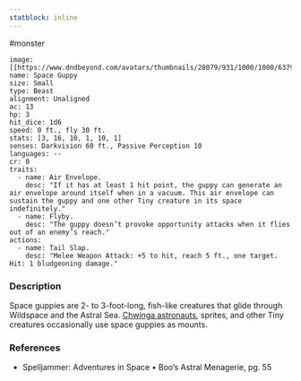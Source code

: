 ```yaml
---
statblock: inline
---
```

 #monster 

```statblock
image: [[https://www.dndbeyond.com/avatars/thumbnails/28079/931/1000/1000/637961800953030328.jpeg]]
name: Space Guppy
size: Small
type: Beast
alignment: Unaligned
ac: 13
hp: 3
hit_dice: 1d6
speed: 0 ft., fly 30 ft.
stats: [3, 16, 10, 1, 10, 1]
senses: Darkvision 60 ft., Passive Perception 10
languages: --
cr: 0
traits:
  - name: Air Envelope.
    desc: "If it has at least 1 hit point, the guppy can generate an air envelope around itself when in a vacuum. This air envelope can sustain the guppy and one other Tiny creature in its space indefinitely."
  - name: Flyby.
    desc: "The guppy doesn’t provoke opportunity attacks when it flies out of an enemy’s reach."
actions:
  - name: Tail Slap.
    desc: "Melee Weapon Attack: +5 to hit, reach 5 ft., one target. Hit: 1 bludgeoning damage."
```

### Description

Space guppies are 2- to 3-foot-long, fish-like creatures that glide through Wildspace and the Astral Sea. [Chwinga astronauts](https://www.dndbeyond.com/monsters/2821159-chwinga-astronaut), sprites, and other Tiny creatures occasionally use space guppies as mounts.

### References

* Spelljammer: Adventures in Space • Boo’s Astral Menagerie, pg. 55
